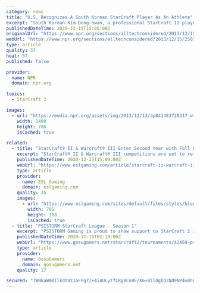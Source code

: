 ```yaml
---
category: news
title: "U.S. Recognizes A South Korean StarCraft Player As An Athlete"
excerpt: "South Korean Kim Dong-hwan, a professional StarCraft II player, has received a special U.S. visa, normally reserved for baseball players and other athletes. The five-year P-1A visa given to the ..."
publishedDateTime: 2020-12-15T15:05:00Z
originalUrl: "https://www.npr.org/sections/alltechconsidered/2013/12/15/250793493/u-s-recognizes-a-south-korean-starcraft-player-as-an-athlete"
webUrl: "https://www.npr.org/sections/alltechconsidered/2013/12/15/250793493/u-s-recognizes-a-south-korean-starcraft-player-as-an-athlete"
type: article
quality: 37
heat: 37
published: false

provider:
  name: NPR
  domain: npr.org

topics:
  - StarCraft 2

images:
  - url: "https://media.npr.org/assets/img/2013/12/13/ap841483728317_wide-81452b2e4b51539da64823e3a40a40ebff351b4f.jpg?s=1400"
    width: 1400
    height: 786
    isCached: true

related:
  - title: "StarCraft® II & Warcraft® III Enter Second Year with Full Planning Unveiled"
    excerpt: "StarCraft® II & Warcraft® III competitions are set to return in May 2021, with qualifiers starting in April, for the lead up to the next ESL Pro Tour Championship of 2022. Today’s announcement confirms the full calendar for both titles, an advanced ..."
    publishedDateTime: 2020-12-15T15:09:00Z
    webUrl: "https://www.eslgaming.com/article/starcraft-ii-warcraft-iii-enter-second-year-full-planning-unveiled-4384"
    type: article
    provider:
      name: ESL Gaming
      domain: eslgaming.com
    quality: 35
    images:
      - url: "https://www.eslgaming.com/sites/default/files/styles/blog_big/public/image%20%2820%29_1.png?itok=cc4qHCjJ"
        width: 705
        height: 308
        isCached: true
  - title: "PSISTORM StarCraft League - Season 1"
    excerpt: "PSISTORM Gaming is proud to show support to StarCraft 2 in the Philippines. Hence our inaugural season of PSISTORM StarCraft League (PSL) will be for Filipino players. We are creating a tournament league modeled after the prestigious GSL. We all have been ..."
    publishedDateTime: 2020-12-19T02:10:00Z
    webUrl: "https://www.gosugamers.net/starcraft2/tournaments/42459-psistorm-starcraft-league-season-1"
    type: article
    provider:
      name: GosuGamers
      domain: gosugamers.net
    quality: 17

secured: "7WNkaWmK1lkdt8zJaFPg7/+4i4ULyTfCRg8Cn0E/X6+0llOghD2Nd9NP4v8h0KM9QI332MrEoLHdZAqp+SEfAFEbDIqoPm76UljBHPaRUQ7+Cqmf637DXW6L/A99mVnJ7XoVU4KmABIRQOErGKOhuHgPHgazu1iPIBnUgJah+22v9pQFbkuvDJG7i4shy8f4ePieojVsKEga761cs7tlW66kXdl40IdnZ+9cN12XT7m87Htr0vvfSkFpRK/UttUh5S+daHlg0NHI2usUu60W+cBUFUWJ2PHG3ayCGShx0QgygujfGmJKTloqCy30QMGUZb6LVUHNmIIoxOm4cnpKu0JHn8vi7+hiMv+u2OmLXbc=;86StGDm8ISEWH5Rw8FDebA=="
---
```


